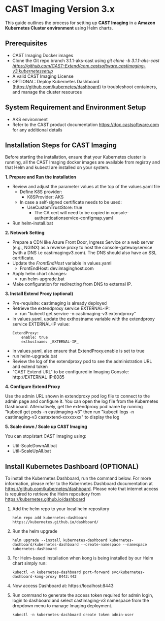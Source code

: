 # CAST Imaging Version 3.x

This guide outlines the process for setting up **CAST Imaging** in a **Amazon Kubernetes Cluster environment** using Helm charts.

## Prerequisites

- CAST Imaging Docker images
- Clone the Git repo branch 3.1.1-aks-cast using _git clone -b 3.1.1-aks-cast https://github.com/CAST-Extend/com.castsoftware.castimaging-v3.kubernetessetup_
- A valid CAST Imaging License
- OPTIONAL: Deploy Kubernetes Dashboard (https://github.com/kubernetes/dashboard) to troubleshoot containers, and manage the cluster resources

## System Requirement and Environment Setup

- AKS environment
- Refer to the CAST product documentation https://doc.castsoftware.com for any additional details

## Installation Steps for CAST Imaging

Before starting the installation, ensure that your Kubernetes cluster is running, all the CAST Imaging docker images are available from registry and that Helm and kubectl are installed on your system.


**1. Prepare and Run the installation**

 - Review and adjust the parameter values at the top of the values.yaml file
	- Define K8S provider:
		- K8SProvider: AKS
	- In case a self-signed certificate needs to be used:
		- UseCustomTrustStore: true
			- The CA cert will need to be copied in console-authenticationservice-configmap.yaml
 - Run helm-install.bat


**2. Network Setting**

 - Prepare a CDN like Azure Front Door, Ingress Service or a web server (e.g., NGINX) as a reverse proxy to host the console-gatewayservice (with a DNS i.e castimagingv3.com).
   The DNS should also have an SSL certificate.
 - Update the _FrontEndHost_ variable in values.yaml
 	- FrontEndHost: dev.imaginghost.com
- Apply helm chart changes:
   	- run helm-upgrade.bat
 - Make configuration for redirecting from DNS to external IP.


**3. Install Extend Proxy (optional)**

 - Pre-requisite: castimaging is already deployed
 - Retrieve the extendproxy service EXTERNAL-IP:
	- run "kubectl get service -n castimaging-v3 extendproxy"
 - In values.yaml, update the exthostname variable with the extendproxy service EXTERNAL-IP value:
	```
	ExtendProxy:
  		enable: true
        exthostname: _EXTERNAL-IP_
	```
 - In values.yaml, also ensure that ExtendProxy.enable is set to true
 - run helm-upgrade.bat
 - Review the log of the extendproxy pod to see the administration URL and extend token
 - "CAST Extend URL" to be configured in Imaging Console: http://EXTERNAL-IP:8085


**4. Configure Extend Proxy**

Use the admin URL shown in extendproxy pod log file to connect to the admin page and configure it.
You can open the log file from the Kubernetes Dashboard.
Alternatively, get the extendproxy pod name by running "kubectl get pods -n castimaging-v3" then run "kubectl logs -n castimaging-v3 castextend-xxxxxxxx" to display the log


**5. Scale down / Scale up CAST Imaging**

You can stop/start CAST Imaging using:

- Util-ScaleDownAll.bat
- Util-ScaleUpAll.bat

 
## Install Kubernetes Dashboard (OPTIONAL)

To install the Kubernetes Dashboard, run the command below. For more information, please refer to the Kubernetes Dashboard documentation at https://github.com/kubernetes/dashboard. Please note that internet access is required to retrieve the Helm repository from https://kubernetes.github.io/dashboard
 	
1. Add the helm repo to your local helm repository 
  	```	
   	helm repo add kubernetes-dashboard https://kubernetes.github.io/dashboard/
 	```
2. Run the helm upgrade 
	```
	helm upgrade --install kubernetes-dashboard kubernetes-dashboard/kubernetes-dashboard --create-namespace --namespace kubernetes-dashboard
	```
3. For Helm-based installation when kong is being installed by our Helm chart simply run:
 	```
   	kubectl -n kubernetes-dashboard port-forward svc/kubernetes-dashboard-kong-proxy 8443:443
   	```
5. Now access Dashboard at: https://localhost:8443
   
6. Run command to generate the access token required for admin login, login to dashboard and select castimaging-v3 namespace from the dropdown menu to manage Imaging deployment. 
	```
 	kubectl -n kubernetes-dashboard create token admin-user
 	```